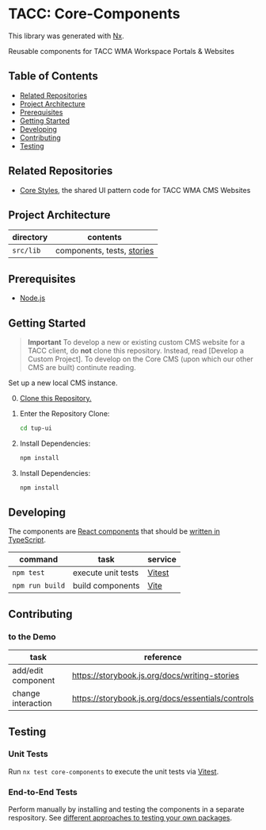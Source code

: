 # TACC: Core-Components

This library was generated with [Nx](https://nx.dev).

Reusable components for TACC WMA Workspace Portals & Websites

## Table of Contents

- [Related Repositories](#related-repositories)
- [Project Architecture](#project-architecture)
- [Prerequisites](#prerequisites)
- [Getting Started](#getting-started)
- [Developing](#developing)
- [Contributing](#contributing)
- [Testing](#testing)

## Related Repositories

- [Core Styles], the shared UI pattern code for TACC WMA CMS Websites

## Project Architecture

| directory | contents |
| - | - |
| `src/lib` | components, tests, [stories] |

## Prerequisites

* [Node.js]

## Getting Started

> **Important**
> To develop a new or existing custom CMS website for a TACC client, do **not** clone this repository. Instead, read [Develop a Custom Project]. To develop on the Core CMS (upon which our other CMS are built) continute reading.

Set up a new local CMS instance.

0. [Clone this Repository.](https://docs.github.com/en/repositories/creating-and-managing-repositories/cloning-a-repository)
1. Enter the Repository Clone:

    ```sh
    cd tup-ui
    ```

2. Install Dependencies:

    ```sh
    npm install
    ```

2. Install Dependencies:

    ```sh
    npm install
    ```

## Developing

The components are [React components](https://react.dev/learn) that should be [written in TypeScript](https://react.dev/learn/typescript#typescript-with-react-components).

| command | task | service |
| - | - | - |
| `npm test` | execute unit tests | [Vitest](https://vitest.dev/) |
| `npm run build` | build components | [Vite](https://vitejs.dev/)

## Contributing

### to the Demo

| task | reference |
| - | - |
| add/edit component | https://storybook.js.org/docs/writing-stories |
| change interaction | https://storybook.js.org/docs/essentials/controls |

## Testing

### Unit Tests

Run `nx test core-components` to execute the unit tests via [Vitest](https://vitest.dev/).

### End-to-End Tests

Perform manually by installing and testing the components in a separate respository. See [different approaches to testing your own packages](https://dev.to/one-beyond/different-approaches-to-testing-your-own-packages-1kdg).

<!-- Link Aliases -->

[Core Styles]: https://github.com/TACC/Core-Styles

[Node.js]: https://nodejs.org/

[stories]: https://storybook.js.org/docs/get-started/whats-a-story
